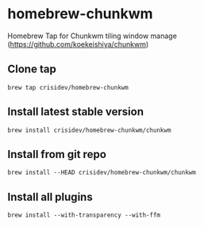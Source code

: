 # homebrew-chunkwm
Homebrew Tap for Chunkwm tiling window manage (https://github.com/koekeishiya/chunkwm)

## Clone tap
```
brew tap crisidev/homebrew-chunkwm
```

## Install latest stable version
```
brew install crisidev/homebrew-chunkwm/chunkwm
```

## Install from git repo
```
brew install --HEAD crisidev/homebrew-chunkwm/chunkwm
```

## Install all plugins
```
brew install --with-transparency --with-ffm
```
